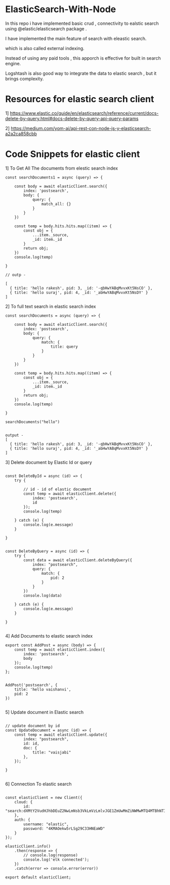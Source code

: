 # ElasticSearch-With-Node


In this repo i have implemented basic crud , connectivity to ealstic search using @elastic/elasticsearch package .

I have implemented the main feature of search with eleastic search.

which is also called external indexing.

Instead of using any paid tools , this apporch is effective for built in search engine.

Logshtash is also good way to integrate the data to elastic search , but it brings complexity.




# Resources for elastic search client

1] https://www.elastic.co/guide/en/elasticsearch/reference/current/docs-delete-by-query.html#docs-delete-by-query-api-query-params

2] https://medium.com/yom-ai/api-rest-con-node-js-y-elasticsearch-a2a2ca858cbb





# Code Snippets for elastic client


1] To Get All The documents from elestic search index


```
const searchDocuments1 = async (query) => {

    const body = await elasticClient.search({
        index: 'postsearch',
        body: {
            query: {
                match_all: {}
            }
        }
    })

    const temp = body.hits.hits.map((item) => {
        const obj = {
            ...item._source,
            _id: item._id
        }
        return obj;
    })
    console.log(temp)

}

// outp -

[
  { title: 'hello rakesh', pid: 3, _id: '-qbHwYABqMvvxKt5NsCO' },
  { title: 'hello suraj', pid: 4, _id: '_abHwYABqMvvxKt5NsDY' }
]

```

2] To full text search in elastic search index

```
const searchDocuments = async (query) => {

    const body = await elasticClient.search({
        index: 'postsearch',
        body: {
            query: {
                match: {
                    title: query
                }
            }
        }
    })

    const temp = body.hits.hits.map((item) => {
        const obj = {
            ...item._source,
            _id: item._id
        }
        return obj;
    })
    console.log(temp)

}

searchDocuments("hello")


output -
[
  { title: 'hello rakesh', pid: 3, _id: '-qbHwYABqMvvxKt5NsCO' },
  { title: 'hello suraj', pid: 4, _id: '_abHwYABqMvvxKt5NsDY' }
]

```

3] Delete document by Elastic Id or query 

```

const DeleteById = async (id) => {
    try {

        // id - id of elastic document
        const temp = await elasticClient.delete({
            index: 'postsearch',
            id
        });
        console.log(temp)

    } catch (e) {
        console.log(e.message)
    }

}


const DeleteByQuery = async (id) => {
    try {
        const data = await elasticClient.deleteByQuery({
            index: "postsearch",
            query: {
                match: {
                    pid: 2
                }
            }
        })
        console.log(data)

    } catch (e) {
        console.log(e.message)
    }

}


```

4] Add Documents to elastic search index

```
export const AddPost = async (body) => {
    const temp = await elasticClient.index({
        index: 'postsearch',
        body
    });
    console.log(temp)
};


AddPost('postsearch', {
    title: 'hello vaishanvi',
    pid: 2
})


```

5] Update document in Elastic search

```

// update document by id
const UpdateDocument = async (id) => {
    const temp = await elasticClient.update({
        index: "postsearch",
        id: id,
        doc: {
            title: "vaisjabi"
        },
    });

}


```

6] Connection To elastic search 

```

const elasticClient = new Client({
    cloud: {
        id: "search:dXMtY2VudHJhbDEuZ2NwLmNsb3VkLmVzLmlvJGE1ZmUwMmZiNWMwMTQ4MTBhNTI4ZDE1Mjg1M2FmOWYxJDVjNzVkZmFhODJiOTRmNzY4NjBiZTcwOTJkMjFlYjgy"
    },
    auth: {
        username: "elastic",
        password: "4KMAOekw5rLSg29C33HNEaWD"
    }
});

elasticClient.info()
    .then(response => {
        // console.log(response)
        console.log('elk connected');
    })
    .catch(error => console.error(error))

export default elasticClient;

```
